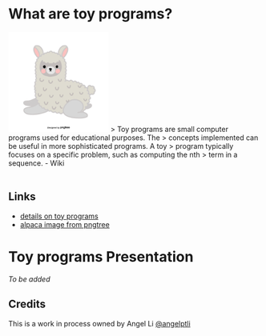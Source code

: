 # What are toy programs?
<img src="images/cute-gray-alpaca.png" width="200" height="200">
> Toy programs are small computer programs used for educational purposes. The
> concepts implemented can be useful in more sophisticated programs. A toy
> program typically focuses on a specific problem, such as computing the nth
> term in a sequence. - Wiki <br/><br/>

## Links
- [details on toy programs](https://en.wikipedia.org/wiki/Toy_program) <br/>
- [alpaca image from pngtree](https://pngtree.com/freepng/gray-cute-illustration-hand-painted-alpaca_3839821.html)

# Toy programs Presentation
*To be added*

## Credits
This is a work in process owned by Angel Li [@angelptli](https://github.com/angelptli)